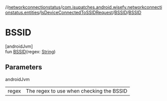 //[networkconnectionstatus](../../../../index.md)/[com.isupatches.android.wisefy.networkconnectionstatus.entities](../../index.md)/[IsDeviceConnectedToSSIDRequest](../index.md)/[BSSID](index.md)/[BSSID](-b-s-s-i-d.md)

# BSSID

[androidJvm]\
fun [BSSID](-b-s-s-i-d.md)(regex: [String](https://kotlinlang.org/api/latest/jvm/stdlib/kotlin/-string/index.html))

## Parameters

androidJvm

| | |
|---|---|
| regex | The regex to use when checking the BSSID |
